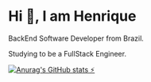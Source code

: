 # Hi 👋, I am Henrique

BackEnd Software Developer from Brazil.

Studying to be a FullStack Engineer.

[![Anurag's GitHub stats ⚡](https://github-readme-stats.vercel.app/api?username=HenriqueStocco&show_icons=true&theme=transparent)](https://github.com/HenriqueStocco/HenriqueStocco/edit/main/README.md)
